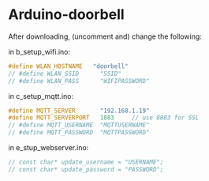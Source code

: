 # Arduino-doorbell
After downloading, (uncomment and) change the following:

in b_setup_wifi.ino:
```cpp
#define WLAN_HOSTNAME   "doorbell"
// #define WLAN_SSID      "SSID"
// #define WLAN_PASS      "WIFIPASSWORD"
```
in c_setup_mqtt.ino:
```cpp
#define MQTT_SERVER       "192.168.1.19"
#define MQTT_SERVERPORT   1883     // use 8883 for SSL
// #define MQTT_USERNAME  "MQTTUSERNAME"
// #define MQTT_PASSWORD  "MQTTPASSWORD"
```

in e_stup_webserver.ino:
```cpp
// const char* update_username = "USERNAME";
// const char* update_password = "PASSWORD";
```
